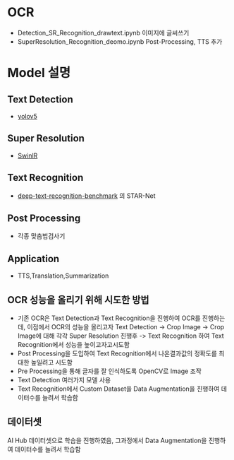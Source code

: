 # OCR
- Detection_SR_Recognition_drawtext.ipynb 이미지에 글씨쓰기
- SuperResolution_Recognition_deomo.ipynb Post-Processing, TTS 추가

# Model 설명
## Text Detection
- <a href="https://github.com/ultralytics/yolov5">yolov5</a>
## Super Resolution
- <a href="https://github.com/jingyunliang/swinir">SwinlR</a>
## Text Recognition
- <a href="https://github.com/clovaai/deep-text-recognition-benchmark">deep-text-recognition-benchmark</a> 의 STAR-Net
## Post Processing
- 각종 맞춤법검사기
## Application
- TTS,Translation,Summarization

## OCR 성능을 올리기 위해 시도한 방법
- 기존 OCR은 Text Detection과 Text Recognition을 진행하여 OCR를 진행하는데, 이점에서 OCR의 성능을 올리고자
Text Detection -> Crop Image -> Crop Image에 대해 각각 Super Resolution 진행후 -> Text Recognition 하여 Text Recognition에서 성능을 높이고자고시도함
- Post Processing을 도입하여 Text Recognition에서 나온결과값의 정확도를 최대한 높일려고 시도함
- Pre Processing을 통해 글자를 잘 인식하도록 OpenCV로 Image 조작
- Text Detection 여러가지 모델 사용
- Text Recognition에서 Custom Dataset을 Data Augmentation을 진행하여 데이터수를 늘려서 학습함

## 데이터셋
AI Hub 데이터셋으로 학습을 진행하였음, 그과정에서 Data Augmentation을 진행하여 데이터수를 늘려서 학습함
